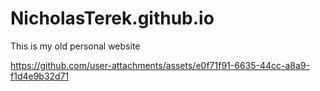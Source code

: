 # NicholasTerek.github.io
This is my old personal website

https://github.com/user-attachments/assets/e0f71f91-6635-44cc-a8a9-f1d4e9b32d71


